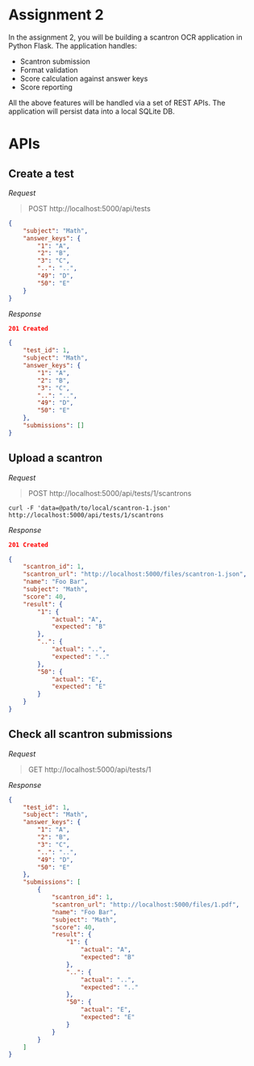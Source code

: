# Assignment 2

In the assignment 2, you will be building a scantron OCR application in Python Flask. The application handles:

* Scantron submission
* Format validation
* Score calculation against answer keys
* Score reporting

All the above features will be handled via a set of REST APIs. The application will persist data into a local SQLite DB.

# APIs

## Create a test

_Request_

> POST http://localhost:5000/api/tests

```json
{
    "subject": "Math",
    "answer_keys": {
        "1": "A",
        "2": "B",
        "3": "C",
        "..": "..",
        "49": "D",
        "50": "E"
    }
}
```

_Response_

```json
201 Created

{
    "test_id": 1,
    "subject": "Math",
    "answer_keys": {
        "1": "A",
        "2": "B",
        "3": "C",
        "..": "..",
        "49": "D",
        "50": "E"
    },
    "submissions": [] 
}
```


## Upload a scantron
_Request_

> POST http://localhost:5000/api/tests/1/scantrons


```
curl -F 'data=@path/to/local/scantron-1.json' http://localhost:5000/api/tests/1/scantrons
```

_Response_

```json
201 Created

{
    "scantron_id": 1,
    "scantron_url": "http://localhost:5000/files/scantron-1.json",
    "name": "Foo Bar",
    "subject": "Math",
    "score": 40,
    "result": {
        "1": {
            "actual": "A",
            "expected": "B"
        },
        "..": {
            "actual": "..",
            "expected": ".."
        },
        "50": {
            "actual": "E",
            "expected": "E"
        }
    }
}
```

## Check all scantron submissions

_Request_

> GET http://localhost:5000/api/tests/1


_Response_

```json
{
    "test_id": 1,
    "subject": "Math",
    "answer_keys": {
        "1": "A",
        "2": "B",
        "3": "C",
        "..": "..",
        "49": "D",
        "50": "E"
    },
    "submissions": [
        {
            "scantron_id": 1,
            "scantron_url": "http://localhost:5000/files/1.pdf",
            "name": "Foo Bar",
            "subject": "Math",
            "score": 40,
            "result": {
                "1": {
                    "actual": "A",
                    "expected": "B"
                },
                "..": {
                    "actual": "..",
                    "expected": ".."
                },
                "50": {
                    "actual": "E",
                    "expected": "E"
                }
            }
        }
    ] 
}
```
